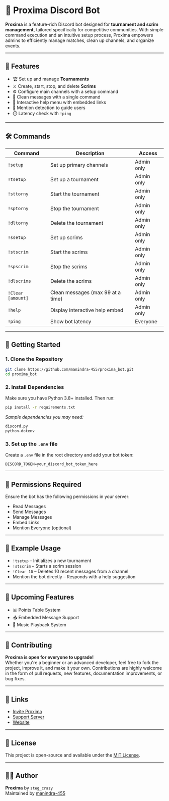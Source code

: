 
# 🤖 Proxima Discord Bot

**Proxima** is a feature-rich Discord bot designed for **tournament and scrim management**, tailored specifically for competitive communities. With simple command execution and an intuitive setup process, Proxima empowers admins to efficiently manage matches, clean up channels, and organize events.

---

## 📌 Features

- 🏆 Set up and manage **Tournaments**  
- ⚔️ Create, start, stop, and delete **Scrims**  
- ⚙️ Configure main channels with a setup command  
- 🧹 Clean messages with a single command  
- 📜 Interactive help menu with embedded links  
- 🎯 Mention detection to guide users  
- ⏱️ Latency check with `!ping`

---

## 🛠 Commands

| Command          | Description                              | Access         |
|------------------|------------------------------------------|----------------|
| `!setup`         | Set up primary channels                  | Admin only     |
| `!tsetup`        | Set up a tournament                      | Admin only     |
| `!sttorny`       | Start the tournament                     | Admin only     |
| `!sptorny`       | Stop the tournament                      | Admin only     |
| `!dltorny`       | Delete the tournament                    | Admin only     |
| `!ssetup`        | Set up scrims                            | Admin only     |
| `!stscrim`       | Start the scrims                         | Admin only     |
| `!spscrim`       | Stop the scrims                          | Admin only     |
| `!dlscrims`      | Delete the scrims                        | Admin only     |
| `!Clear [amount]`| Clean messages (max 99 at a time)        | Admin only     |
| `!help`          | Display interactive help embed           | Admin only     |
| `!ping`          | Show bot latency                         | Everyone       |

---

## 🚀 Getting Started

### 1. Clone the Repository

```bash
git clone https://github.com/manindra-455/proxima_bot.git
cd proxima_bot
```

### 2. Install Dependencies

Make sure you have Python 3.8+ installed. Then run:

```bash
pip install -r requirements.txt
```

*Sample dependencies you may need:*
```txt
discord.py
python-dotenv
```

### 3. Set up the `.env` file

Create a `.env` file in the root directory and add your bot token:

```
DISCORD_TOKEN=your_discord_bot_token_here
```

---

## 🔐 Permissions Required

Ensure the bot has the following permissions in your server:

- Read Messages
- Send Messages
- Manage Messages
- Embed Links
- Mention Everyone (optional)

---

## 📎 Example Usage

- `!tsetup` – Initializes a new tournament
- `!stscrim` – Starts a scrim session
- `!Clear 10` – Deletes 10 recent messages from a channel
- Mention the bot directly – Responds with a help suggestion

---

## 🔮 Upcoming Features

- 📊 Points Table System  
- 📥 Embedded Message Support  
- 📀 Music Playback System  

---

## 🤝 Contributing

**Proxima is open for everyone to upgrade!**  
Whether you're a beginner or an advanced developer, feel free to fork the project, improve it, and make it your own. Contributions are highly welcome in the form of pull requests, new features, documentation improvements, or bug fixes.

---

## 📌 Links

- [Invite Proxima](https://discord.com/oauth2/authorize?client_id=1273192449669468161&permissions=8&integration_type=0&scope=bot)
- [Support Server](https://discord.gg/7ZzZZFBUnY)
- [Website](http://ximabot.unaux.com/)

---

## 📝 License

This project is open-source and available under the [MIT License](LICENSE).

---

## 👨‍💻 Author

**Proxima** by `steg_crazy`  
Maintained by [manindra-455](https://github.com/manindra-455)
